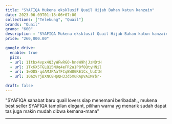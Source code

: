 ```yaml
---
title: "SYAFIQA Mukena eksklusif Quail Hijab Bahan katun kanzain"
date: 2023-06-09T01:18:06+07:00
collections: ["Telekung", "Quail"]
brands: "Quail"
grams: "600"
description : "SYAFIQA Mukena eksklusif Quail Hijab Bahan katun kanzain"
price: "260,000.00"

google_drive:
  enable: true
  pics:
  - url: 1Itbx4vpx4Q3yWFwRGO-hneW9hjJzNDtH
  - url: 1TxKX5TGLQ15NUq4eFR2a1P8f8QtyHNil
  - url: 1wODS-qdAMJPAaTFCqBW0GRE1Cx_UuCtN
  - url: 10azvrjBXNC8HpQH33d5muRApVAIMYbr-

draft: false
---
```


"SYAFIQA
sahabat baru quail lovers siap menemani beribadah,, mukena best seller SYAFIQA  tampilan elegant, pilihan warna yg menarik  sudah dapat tas juga makin mudah dibwa kemana-mana"

----    
  
